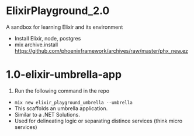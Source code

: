 # ElixirPlayground_2.0
A sandbox for learning Elixir and its environment
* Install Elixir, node, postgres
* mix archive.install https://github.com/phoenixframework/archives/raw/master/phx_new.ez

# 1.0-elixir-umbrella-app
1. Run the following command in the repo 
  * `mix new elixir_playground_umbrella --umbrella` 
  * This scaffolds an umbrella application.
  * Similar to a .NET Solutions.
  * Used for delineating logic or separating distince services (think micro services)